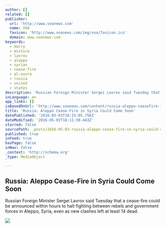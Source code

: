 ```yaml
---
author: []
related: []
publisher:
  url: 'http://www.voanews.com'
  name: VOA
  favicon: 'http://www.voanews.com/img/voa/favicon.ico'
  domain: www.voanews.com
keywords:
  - kerry
  - mistura
  - lavrov
  - aleppo
  - syrian
  - cease-fire
  - al-nusra
  - russia
  - united
  - states
description: 'Russian Foreign Minister Sergei Lavrov said Tuesday that a cease-fire could be announced within hours to halt fighting between rebels and government forces in Aleppo, Syria, even as new clashes left at least 14 dead.'
inLanguage: en
app_links: []
isBasedOnUrl: 'http://www.voanews.com/content/russia-aleppo-ceasefire-in-syria-could-come-soon/3313464.html'
title: 'Russia: Aleppo Cease-Fire in Syria Could Come Soon'
datePublished: '2016-05-03T18:15:05.756Z'
dateModified: '2016-05-03T18:11:30.443Z'
starred: false
sourcePath: _posts/2016-05-03-russia-aleppo-cease-fire-in-syria-could-come-soon.md
published: true
inFeed: true
hasPage: false
inNav: false
_context: 'http://schema.org'
_type: MediaObject

---
```

<article style=""><h1>Russia: Aleppo Cease-Fire in Syria Could Come Soon</h1><p>Russian Foreign Minister Sergei Lavrov said Tuesday that a cease-fire could be announced within hours to halt fighting between rebels and government forces in Aleppo, Syria, even as new clashes left at least 14 dead.</p><img src="http://gdb.voanews.com/19072D94-D318-4CF3-AE53-EF3B2D9D01C7_cx0_cy2_cw0_mw1024_mh1024_s.jpg" /></article>